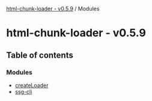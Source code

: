 [html-chunk-loader - v0.5.9](README.md) / Modules

# html-chunk-loader - v0.5.9

## Table of contents

### Modules

- [createLoader](modules/createLoader.md)
- [ssg-cli](modules/ssg_cli.md)
